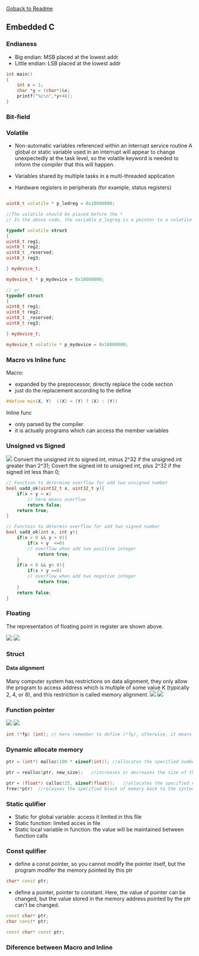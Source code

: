 [Goback to Readme](./readme.md)

## Embedded C


### Endianess 
- Big endian: MSB placed at the lowest addr 
- Little endian: LSB placed at the lowest addr 
```c++
int main() 
{ 
    int x = 1; 
    char *y = (char*)&x; 
    printf("%c\n",*y+48); 
} 
```
### Bit-field


### Volatile

- Non-automatic variables referenced within an interrupt service routine
A global or static variable used in an interrupt will appear to change unexpectedly at the task level, so the volatile keyword is needed to inform the compiler that this will happen.

- Variables shared by multiple tasks in a multi-threaded application 
- Hardware registers in peripherals (for example, status registers)

```c++

uint8_t volatile * p_ledreg = 0x10000000;

//The valatile should be placed before the *
// In the above code, the variable p_legreg is a pointer to a volatile 8-bit unsigned register located at address 0x10000000.

typedef volatile struct
{
uint8_t reg1;
uint8_t reg2;
uint8_t _reserved;
uint8_t reg3;

} mydevice_t;

mydevice_t * p_mydevice = 0x10000000;

// or
typedef struct
{
uint8_t reg1;
uint8_t reg2;
uint8_t _reserved;
uint8_t reg3;

} mydevice_t;

mydevice_t volatile * p_mydevice = 0x10000000;
```

### Macro vs Inline func

Macro:
- expanded by the preprocessor, directly replace the code section
- just do the replacement according to the define
```c++
#define min(X, Y)  ((X) < (Y) ? (X) : (Y))
```
Inline func
- only parsed by the compiler
- it is actually programs which can access the member variables

### Unsigned vs Signed
![](./IMG/补码到无符号.png)
Convert the unsigned int to signed int, minus 2^32 if the unsigned int greater than 2^31;
Covert the signed int to unsigned int, plus 2^32 if the signed int less than 0;

```c++
// Function to determine overflow for add two unsigned number
bool uadd_ok(uint32_t x, uint32_t y){
    if(x + y < x)
        // here means overflow
        return false;
    return true;
}

// Functoin to determin overflow for add two signed number
bool sadd_ok(int x, int y){
    if(x > 0 && y > 0){
        if(x + y  <=0)
        // overflow when add two positive integer
            return true;
    }
    if(x < 0 && y< 0){
        if(x + y >=0)
        // overflow when add two negative integer
            return true;
    }
    return false;
}

```
### Floating
The representation of floating point in register are shown above.

![](./IMG/floating_point.png)
![](./IMG/IEEE_float.png)

### Struct

#### Data alignment

Many computer system has restrictions on data alignment, they only allow the program to access address which is multiple of some value K (typically 2, 4, or 8), and this restriction is called memory alignment.
![](./IMG/Memory_alignment.png)
![](./IMG/Memory_align2.png)

### Function pointer
![](./IMG/Function_pointer.png)
![](./IMG/Function_pointer2.png)
```c++
int (*fp) (int); // here remember to define (*fp), otherwise, it means that the function with pointer return type
```

### Dynamic allocate memory
```c++
ptr = (int*) malloc(100 * sizeof(int));	//allocates the specified number of bytes

ptr = realloc(ptr, new_size);	//increases or decreases the size of the specified block of memory, moving it if necessary

ptr = (float*) calloc(25, sizeof(float));	//allocates the specified number of bytes and initializes them to zero
free(*ptr)	//releases the specified block of memory back to the system
```
### Static qulifier
- Static for global variable: access it limited in this file
- Static function: limited acces in file
- Static local variable in function: the value will be maintained between function calls

### Const qulifier

- define a const pointer, so you cannot modify the pointer itself, but the program modifer the memory pointed by this ptr
```c++
char* const ptr;
```
- define a pointer, pointer to constant. Here, the value of pointer can be changed, but the value stored in the memory address pointed by the ptr can't be changed.
```c++
const char* ptr;
char const* ptr;
```
```c++
const char* const ptr;
```


### Diference between Macro and Inline
